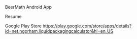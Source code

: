 BeerMath Android App

Resume 

Google Play Store
https://play.google.com/store/apps/details?id=net.ngorham.liquidpackagingcalculator&hl=en_US
